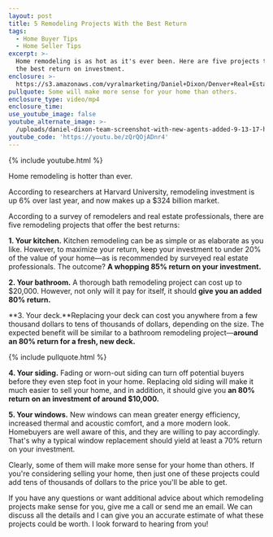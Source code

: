 ```yaml
---
layout: post
title: 5 Remodeling Projects With the Best Return
tags:
  - Home Buyer Tips
  - Home Seller Tips
excerpt: >-
  Home remodeling is as hot as it's ever been. Here are five projects that bring
  the best return on investment.
enclosure: >-
  https://s3.amazonaws.com/vyralmarketing/Daniel+Dixon/Denver+Real+Estate-+Home+Remodeling+Projects+With+the+Best+ROI.mp4
pullquote: Some will make more sense for your home than others.
enclosure_type: video/mp4
enclosure_time:
use_youtube_image: false
youtube_alternate_image: >-
  /uploads/daniel-dixon-team-screenshot-with-new-agents-added-9-13-17-home-remodel-youtube-1.jpg
youtube_code: 'https://youtu.be/zQrQOjADnr4'
---
```



{% include youtube.html %}

Home remodeling is hotter than ever.

According to researchers at Harvard University, remodeling investment is up 6% over last year, and now makes up a $324 billion market.

According to a survey of remodelers and real estate professionals, there are five remodeling projects that offer the best returns:

**1. Your kitchen.** Kitchen remodeling can be as simple or as elaborate as you like. However, to maximize your return, keep your investment to under 20% of the value of your home—as is recommended by surveyed real estate professionals. The outcome? **A whopping 85% return on your investment.**

**2. Your bathroom.** A thorough bath remodeling project can cost up to $20,000. However, not only will it pay for itself, it should **give you an added 80% return.**

**3. Your deck.**Replacing your deck can cost you anywhere from a few thousand dollars to tens of thousands of dollars, depending on the size. The expected benefit will be similar to a bathroom remodeling project—**around an 80% return for a fresh, new deck.**

{% include pullquote.html %}

**4. Your siding.** Fading or worn-out siding can turn off potential buyers before they even step foot in your home. Replacing old siding will make it much easier to sell your home, and in addition, it should give you **an 80% return on an investment of around $10,000.**

**5. Your windows.** New windows can mean greater energy efficiency, increased thermal and acoustic comfort, and a more modern look. Homebuyers are well aware of this, and they are willing to pay accordingly. That's why a typical window replacement should yield at least a 70% return on your investment.

Clearly, some of them will make more sense for your home than others. If you're considering selling your home, then just one of these projects could add tens of thousands of dollars to the price you'll be able to get.

If you have any questions or want additional advice about which remodeling projects make sense for you, give me a call or send me an email. We can discuss all the details and I can give you an accurate estimate of what these projects could be worth. I look forward to hearing from you!